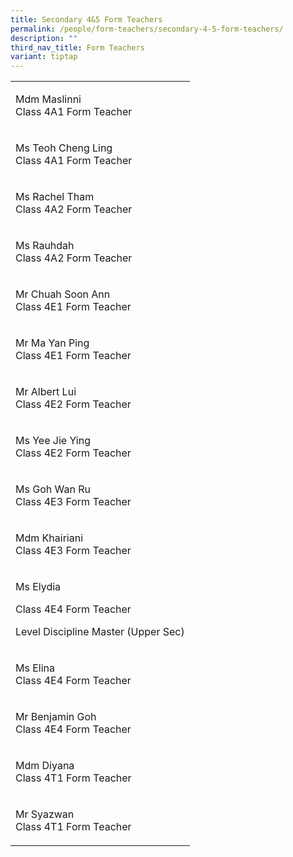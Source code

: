 ```yaml
---
title: Secondary 4&5 Form Teachers
permalink: /people/form-teachers/secondary-4-5-form-teachers/
description: ""
third_nav_title: Form Teachers
variant: tiptap
---
```

<table><tbody><tr><td rowspan="1" colspan="1"><p>Mdm Maslinni <br>Class 4A1 Form Teacher</p></td></tr><tr><td rowspan="1" colspan="1"><p>Ms Teoh Cheng Ling<br>Class 4A1 Form Teacher</p></td></tr><tr><td rowspan="1" colspan="1"><p>Ms Rachel Tham<br>Class 4A2 Form Teacher<br></p></td></tr><tr><td rowspan="1" colspan="1"><p>Ms Rauhdah<br>Class 4A2 Form Teacher</p></td></tr><tr><td rowspan="1" colspan="1"><p>Mr Chuah Soon Ann<br>Class 4E1 Form Teacher<br></p></td></tr><tr><td rowspan="1" colspan="1"><p>Mr Ma Yan Ping<br>Class 4E1 Form Teacher</p></td></tr><tr><td rowspan="1" colspan="1"><p>Mr Albert Lui<br>Class 4E2&nbsp;Form Teacher<br></p></td></tr><tr><td rowspan="1" colspan="1"><p>Ms Yee Jie Ying<br>Class 4E2 Form Teacher</p></td></tr><tr><td rowspan="1" colspan="1"><p>Ms Goh Wan Ru<br>Class 4E3 Form Teacher<br></p></td></tr><tr><td rowspan="1" colspan="1"><p>Mdm Khairiani<br>Class 4E3 Form Teacher</p></td></tr><tr><td rowspan="1" colspan="1"><p>Ms Elydia</p><p>Class 4E4 Form Teacher</p><p>Level Discipline Master (Upper Sec)</p></td></tr><tr><td rowspan="1" colspan="1"><p>Ms Elina<br>Class 4E4 Form Teacher<strong><br></strong></p></td></tr><tr><td rowspan="1" colspan="1"><p>Mr Benjamin Goh<br>Class 4E4 Form Teacher</p></td></tr><tr><td rowspan="1" colspan="1"><p>Mdm Diyana<br>Class 4T1 Form Teacher</p></td></tr><tr><td rowspan="1" colspan="1"><p>Mr Syazwan<br>Class 4T1 Form Teacher</p></td></tr></tbody></table><p></p>